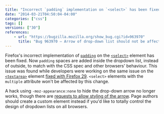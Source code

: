 ```yaml
---
title: "Incorrect `padding` implementation on `<select>` has been fixed"
date: "2014-03-21T04:50:04-04:00"
categories: ["css"]
tags: []
versions: ["30"]
references:
    - url: "https://bugzilla.mozilla.org/show_bug.cgi?id=963970"
      title: "Bug 963970 – Arrow of drop-down list should not be affected by padding"
---
```

Firefox's incorrect implementation of [`padding`](https://developer.mozilla.org/docs/Web/CSS/padding) on the [`<select>`](https://developer.mozilla.org/docs/Web/HTML/Element/select) element has been fixed. Now `padding` spaces are added inside the dropdown list, instead of outside, to match with the CSS spec and other browsers' behaviour. This issue was found while developers were working on the same issue on the [`<textarea>`](https://developer.mozilla.org/docs/Web/HTML/Element/textarea) element [fixed with Firefox 29](https://www.fxsitecompat.com/en-CA/docs/2014/incorrect-padding-implementation-on-textarea-has-been-fixed/). `<select>` elements with the `multiple` attribute won't be affected by this change.

A hack using `-moz-appearance:none` to hide the drop-down arrow no longer works, though there are [requests to allow styling of the arrow](https://bugzilla.mozilla.org/show_bug.cgi?id=649849). Page authors should create a custom element instead if you'd like to totally control the design of dropdown lists on all browsers.
